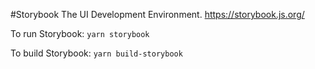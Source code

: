 #Storybook
The UI Development Environment.
https://storybook.js.org/


To run Storybook:
`yarn storybook`

To build Storybook:
`yarn build-storybook`
